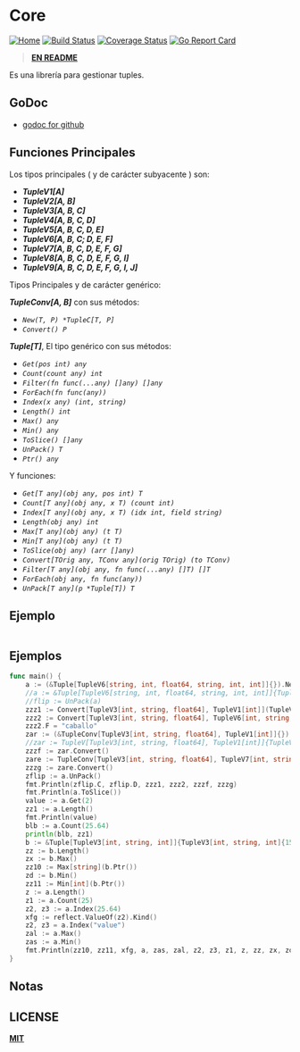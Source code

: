 # **Core**

[![Home](https://godoc.org/github.com/gookit/event?status.svg)](file:///D:/EC-TSJ/Documents/CODE/SOURCE/Go/pkg/lib/cli)
[![Build Status](https://travis-ci.org/gookit/event.svg?branch=master)](https://travis-ci.org/)
[![Coverage Status](https://coveralls.io/repos/github/gookit/event/badge.svg?branch=master)](https://coveralls.io/github/)
[![Go Report Card](https://goreportcard.com/badge/github.com/gookit/event)](https://goreportcard.com/report/github.com/)

> **[EN README](README.md)**

Es una librería para gestionar tuples.

## GoDoc

- [godoc for github](https://godoc.org/github.com/)

## Funciones Principales

Los tipos principales ( y de carácter subyacente ) son:

- _**TupleV1[A]**_
- _**TupleV2[A, B]**_
- _**TupleV3[A, B, C]**_
- _**TupleV4[A, B, C, D]**_
- _**TupleV5[A, B, C, D, E]**_
- _**TupleV6[A, B, C; D, E, F]**_
- _**TupleV7[A, B, C, D, E, F, G]**_
- _**TupleV8[A, B, C, D, E, F, G, I]**_
- _**TupleV9[A, B, C, D, E, F, G, I, J]**_

Tipos Principales y de carácter genérico:

_**TupleConv[A, B]**_ con sus métodos:

- _`New(T, P) *TupleC[T, P]`_
- _`Convert() P`_

_**Tuple[T]**_, El tipo genérico con sus métodos:

- _`Get(pos int) any`_
- _`Count(count any) int`_
- _`Filter(fn func(...any) []any) []any`_
- _`ForEach(fn func(any))`_
- _`Index(x any) (int, string)`_
- _`Length() int`_
- _`Max() any`_
- _`Min() any`_
- _`ToSlice() []any`_
- _`UnPack() T`_
- _`Ptr() any`_

Y funciones:

- _`Get[T any](obj any, pos int) T`_
- _`Count[T any](obj any, x T) (count int)`_
- _`Index[T any](obj any, x T) (idx int, field string)`_
- _`Length(obj any) int`_
- _`Max[T any](obj any) (t T)`_
- _`Min[T any](obj any) (t T)`_
- _`ToSlice(obj any) (arr []any)`_
- _`Convert[TOrig any, TConv any](orig TOrig) (to TConv)`_
- _`Filter[T any](obj any, fn func(...any) []T) []T`_
- _`ForEach(obj any, fn func(any))`_
- _`UnPack[T any](p *Tuple[T]) T`_

## Ejemplo

```go
```

## Ejemplos

```go
func main() {
	a := (&Tuple[TupleV6[string, int, float64, string, int, int]]{}).New(TupleV6[string, int, float64, string, int, int]{"joder", 25, 25.64, "value", 62, 12})
	//a := &Tuple[TupleV6[string, int, float64, string, int, int]]{TupleV6[string, int, float64, string, int, int]{"joder", 25, 25.64, "value", 62, 12}}
	//flip := UnPack(a)
	zzz1 := Convert[TupleV3[int, string, float64], TupleV1[int]](TupleV3[int, string, float64]{25, "jeje", 56.12})
	zzz2 := Convert[TupleV3[int, string, float64], TupleV6[int, string, float64, int, float64, string]](TupleV3[int, string, float64]{25, "jeje", 56.12})
	zzz2.F = "caballo"
	zar := (&TupleConv[TupleV3[int, string, float64], TupleV1[int]]{}).New(TupleV3[int, string, float64]{13, "XO", 61.10}, TupleV1[int]{})
	//zar := TupleV[TupleV3[int, string, float64], TupleV1[int]]{TupleV3[int, string, float64]{13, "XO", 61.10}, TupleV1[int]{}}
	zzzf := zar.Convert()
	zare := TupleConv[TupleV3[int, string, float64], TupleV7[int, string, float64, string, int, int, float64]]{TupleV3[int, string, float64]{13, "XO", 61.10}, TupleV7[int, string, float64, string, int, int, float64]{}}
	zzzg := zare.Convert()
	zflip := a.UnPack()
	fmt.Println(zflip.C, zflip.D, zzz1, zzz2, zzzf, zzzg)
	fmt.Println(a.ToSlice())
	value := a.Get(2)
	zz1 := a.Length()
	fmt.Println(value)
	blb := a.Count(25.64)
	println(blb, zz1)
	b := &Tuple[TupleV3[int, string, int]]{TupleV3[int, string, int]{15, "tocomocho", 61}, nil}
	zz := b.Length()
	zx := b.Max()
	zz10 := Max[string](b.Ptr())
	zd := b.Min()
	zz11 := Min[int](b.Ptr())
	z := a.Length()
	z1 := a.Count(25)
	z2, z3 := a.Index(25.64)
	xfg := reflect.ValueOf(z2).Kind()
	z2, z3 = a.Index("value")
	zal := a.Max()
	zas := a.Min()
	fmt.Println(zz10, zz11, xfg, a, zas, zal, z2, z3, z1, z, zz, zx, zd)
}
```

## Notas

<!-- - [gookit/ini](https://github.com/gookit/ini) INI配置读取管理，支持多文件加载，数据覆盖合并, 解析ENV变量, 解析变量引用
-->

## LICENSE

**[MIT](LICENSE)**

